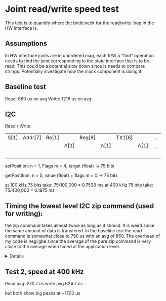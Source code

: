 # Joint read/write speed test
This test is to quantify where the bottleneck for the read/write loop in the HW interface is. 

## Assumptions
In HW interface joints are in unordered map, each R/W a "find" operation needs to find the joint corresponding to the state interface that is to be read. This could be a potential slow down since is needs to compare strings. Potentially investigate how the mock component is doing it.


## Baseline test
Read: 860 us on avg
Write: 1216 us on avg


## I2C

Read / Write:

|      |         |       |      |        |      |        |      |      |        |      |      |         |       |      |        |      |      |        |       |      |                  |
| ---- | ------- | ----- | ---- | ------ | ---- | ------ | ---- | ---- | ------ | ---- | ---- | ------- | ----- | ---- | ------ | ---- | ---- | ------ | ----- | ---- | ---------------- |
| S[1] | Addr[7] | Re[1] |      | Reg[8] |      | TX1[8] |      | ...  | TXm[8] |      | S[1] | Addr[7] | Re[1] |      |        | A[1] | ...  |        | NA[1] | P[1] | *27+n*+8*m       |
|      |         |       | A[1] |        | A[1] |        | A[1] | ...  |        | A[1] |      |         |       | A[1] | RX1[8] |      | ...  | RXn[8] |       |      | *3+8\*n*+m       |
|      |         |       |      |        |      |        |      |      |        |      |      |         |       |      |        |      |      |        |       |      | **30+9\*n+9\*m** |

setPosition:
n = 1, Flags
m = 4, target (float)
-> 75 bits

getPostition:
n = 5, value (float) + flags
m = 0
-> 75 bits

at 100 kHz 75 bits take: 75/100,000 = 0.7500 ms
at 400 kHz 75 bits take: 75/400,000 = 0.1875 ms

## Timing the lowest level I2C zip command (used for writing):
the zip command takes almost twice as long as it should.
It is weird since the same amount of data is transfered.
In the baseline test the read command is somewhat close to 750 us with an avg of 860.
The overhead of my code is negligbe since the average of the pure zip command is very close to the average when timed at the application level.

<details>
lgI2cZip, tx size: 4, rx size: 1, took: 1205.260<br>
lgI2cZip, tx size: 4, rx size: 1, took: 1178.963<br>
lgI2cZip, tx size: 4, rx size: 1, took: 1182.500<br>
...
lgI2cZip, tx size: 4, rx size: 1, took: 1211.500<br>
lgI2cZip, tx size: 4, rx size: 1, took: 1214.593<br>
  
</details>


## Test 2, speed at 400 kHz
Read avg: 270.7 us
write avg 624.7 us

but both show big peaks at ~1700 us